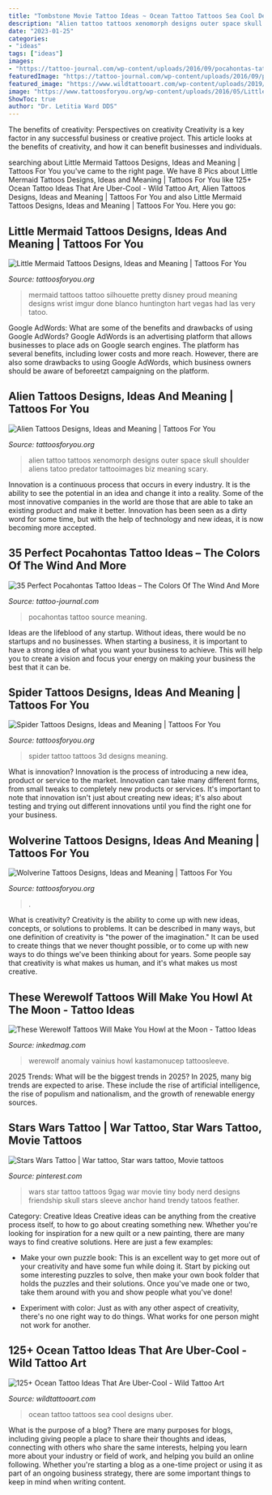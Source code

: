 ```yaml
---
title: "Tombstone Movie Tattoo Ideas ~ Ocean Tattoo Tattoos Sea Cool Designs Uber"
description: "Alien tattoo tattoos xenomorph designs outer space skull shoulder aliens tatoo predator tattooimages biz meaning scary"
date: "2023-01-25"
categories:
- "ideas"
tags: ["ideas"]
images:
- "https://tattoo-journal.com/wp-content/uploads/2016/09/pocahontas-tattoo25.jpg"
featuredImage: "https://tattoo-journal.com/wp-content/uploads/2016/09/pocahontas-tattoo25.jpg"
featured_image: "https://www.wildtattooart.com/wp-content/uploads/2019/08/ocean-tattoos-11081910.jpg"
image: "https://www.tattoosforyou.org/wp-content/uploads/2016/05/Little-Mermaid-Silhouette-Tattoos.jpg"
ShowToc: true
author: "Dr. Letitia Ward DDS"
---
```



The benefits of creativity: Perspectives on creativity
Creativity is a key factor in any successful business or creative project. This article looks at the benefits of creativity, and how it can benefit businesses and individuals.

	

		
searching about Little Mermaid Tattoos Designs, Ideas and Meaning | Tattoos For You you've came to the right page. We have 8 Pics about Little Mermaid Tattoos Designs, Ideas and Meaning | Tattoos For You like 125+ Ocean Tattoo Ideas That Are Uber-Cool - Wild Tattoo Art, Alien Tattoos Designs, Ideas and Meaning | Tattoos For You and also Little Mermaid Tattoos Designs, Ideas and Meaning | Tattoos For You. Here you go:
		
    
## Little Mermaid Tattoos Designs, Ideas And Meaning | Tattoos For You

<img loading=lazy src="https://www.tattoosforyou.org/wp-content/uploads/2016/05/Little-Mermaid-Silhouette-Tattoos.jpg" onerror="this.onerror=null;this.src='https://tse4.mm.bing.net/th?id=OIP.2xCfBgLyQVB8oVfCwXUlWQHaJ3&amp;pid=15.1';" alt="Little Mermaid Tattoos Designs, Ideas and Meaning | Tattoos For You">

_Source: tattoosforyou.org_

>mermaid tattoos tattoo silhouette pretty disney proud meaning designs wrist imgur done blanco huntington hart vegas had las very tatoo. 

	

Google AdWords: What are some of the benefits and drawbacks of using Google AdWords?
Google AdWords is an advertising platform that allows businesses to place ads on Google search engines. The platform has several benefits, including lower costs and more reach. However, there are also some drawbacks to using Google AdWords, which business owners should be aware of beforeetzt campaigning on the platform.

    
## Alien Tattoos Designs, Ideas And Meaning | Tattoos For You

<img loading=lazy src="https://www.tattoosforyou.org/wp-content/uploads/2016/05/Alien-Tattoo-Designs.jpg" onerror="this.onerror=null;this.src='https://tse4.mm.bing.net/th?id=OIP.T3YFrYAm2USyz3y5sBLIuwHaMd&amp;pid=15.1';" alt="Alien Tattoos Designs, Ideas and Meaning | Tattoos For You">

_Source: tattoosforyou.org_

>alien tattoo tattoos xenomorph designs outer space skull shoulder aliens tatoo predator tattooimages biz meaning scary. 

	

Innovation is a continuous process that occurs in every industry. It is the ability to see the potential in an idea and change it into a reality. Some of the most innovative companies in the world are those that are able to take an existing product and make it better. Innovation has been seen as a dirty word for some time, but with the help of technology and new ideas, it is now becoming more accepted.

    
## 35 Perfect Pocahontas Tattoo Ideas – The Colors Of The Wind And More

<img loading=lazy src="https://tattoo-journal.com/wp-content/uploads/2016/09/pocahontas-tattoo25.jpg" onerror="this.onerror=null;this.src='https://tse3.mm.bing.net/th?id=OIP.6eLFQKTekVihqbS-0m4fAAHaHa&amp;pid=15.1';" alt="35 Perfect Pocahontas Tattoo Ideas – The Colors Of The Wind And More">

_Source: tattoo-journal.com_

>pocahontas tattoo source meaning. 

	

Ideas are the lifeblood of any startup. Without ideas, there would be no startups and no businesses. When starting a business, it is important to have a strong idea of what you want your business to achieve. This will help you to create a vision and focus your energy on making your business the best that it can be.

    
## Spider Tattoos Designs, Ideas And Meaning | Tattoos For You

<img loading=lazy src="http://www.tattoosforyou.org/wp-content/uploads/2013/11/Spider-Tattoo-3D.jpg" onerror="this.onerror=null;this.src='https://tse2.mm.bing.net/th?id=OIP.th6aITxrg8Nekxj4nner3AHaJ3&amp;pid=15.1';" alt="Spider Tattoos Designs, Ideas and Meaning | Tattoos For You">

_Source: tattoosforyou.org_

>spider tattoo tattoos 3d designs meaning. 

	

What is innovation?
Innovation is the process of introducing a new idea, product or service to the market. Innovation can take many different forms, from small tweaks to completely new products or services. It's important to note that innovation isn't just about creating new ideas; it's also about testing and trying out different innovations until you find the right one for your business.

    
## Wolverine Tattoos Designs, Ideas And Meaning | Tattoos For You

<img loading=lazy src="https://www.tattoosforyou.org/wp-content/uploads/2016/03/Wolverine-Tattoos.jpg" onerror="this.onerror=null;this.src='https://tse3.mm.bing.net/th?id=OIP.F-GSPG6mucatXitiuz7XCgHaJ6&amp;pid=15.1';" alt="Wolverine Tattoos Designs, Ideas and Meaning | Tattoos For You">

_Source: tattoosforyou.org_

>. 

	

What is creativity?
Creativity is the ability to come up with new ideas, concepts, or solutions to problems. It can be described in many ways, but one definition of creativity is "the power of the imagination." It can be used to create things that we never thought possible, or to come up with new ways to do things we've been thinking about for years. Some people say that creativity is what makes us human, and it's what makes us most creative.

    
## These Werewolf Tattoos Will Make You Howl At The Moon - Tattoo Ideas

<img loading=lazy src="https://www.inkedmag.com/.image/c_limit%2Ccs_srgb%2Cfl_progressive%2Cq_auto:good%2Cw_700/MTc2MDQ4MTMxMTQwNTYwNzc1/9a2ec9a7be08ff4f6b5086606926df91.jpg" onerror="this.onerror=null;this.src='https://tse2.mm.bing.net/th?id=OIP.eHvATitXRQJLVrZFYNW_JwHaKe&amp;pid=15.1';" alt="These Werewolf Tattoos Will Make You Howl at the Moon - Tattoo Ideas">

_Source: inkedmag.com_

>werewolf anomaly vainius howl kastamonucep tattoosleeve. 

	

2025 Trends: What will be the biggest trends in 2025?
In 2025, many big trends are expected to arise. These include the rise of artificial intelligence, the rise of populism and nationalism, and the growth of renewable energy sources.

    
## Stars Wars Tattoo | War Tattoo, Star Wars Tattoo, Movie Tattoos

<img loading=lazy src="https://i.pinimg.com/736x/50/f7/5c/50f75c7b5288a6d2d5370f6c1eb44b2d--star-wars-tattoo-sleeve-ideas-star-wars-sleeve.jpg" onerror="this.onerror=null;this.src='https://tse3.mm.bing.net/th?id=OIP.W4rqTRsRhpNtKkS18DFr5gHaJ3&amp;pid=15.1';" alt="Stars Wars Tattoo | War tattoo, Star wars tattoo, Movie tattoos">

_Source: pinterest.com_

>wars star tattoo tattoos 9gag war movie tiny body nerd designs friendship skull stars sleeve anchor hand trendy tatoos feather. 

	

Category: Creative Ideas
Creative ideas can be anything from the creative process itself, to how to go about creating something new. Whether you're looking for inspiration for a new quilt or a new painting, there are many ways to find creative solutions. Here are just a few examples: 
- Make your own puzzle book: This is an excellent way to get more out of your creativity and have some fun while doing it. Start by picking out some interesting puzzles to solve, then make your own book folder that holds the puzzles and their solutions. Once you've made one or two, take them around with you and show people what you've done! 

- Experiment with color: Just as with any other aspect of creativity, there's no one right way to do things. What works for one person might not work for another.

    
## 125+ Ocean Tattoo Ideas That Are Uber-Cool - Wild Tattoo Art

<img loading=lazy src="https://www.wildtattooart.com/wp-content/uploads/2019/08/ocean-tattoos-11081910.jpg" onerror="this.onerror=null;this.src='https://tse4.mm.bing.net/th?id=OIP.zea2Ls_n474n80h2PEkdrAHaHa&amp;pid=15.1';" alt="125+ Ocean Tattoo Ideas That Are Uber-Cool - Wild Tattoo Art">

_Source: wildtattooart.com_

>ocean tattoo tattoos sea cool designs uber. 

	

What is the purpose of a blog?
There are many purposes for blogs, including giving people a place to share their thoughts and ideas, connecting with others who share the same interests, helping you learn more about your industry or field of work, and helping you build an online following. Whether you're starting a blog as a one-time project or using it as part of an ongoing business strategy, there are some important things to keep in mind when writing content.


